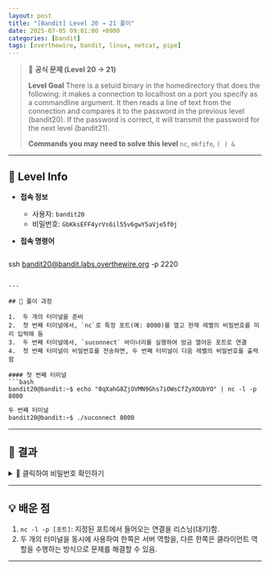 ```yaml
---
layout: post
title: "[Bandit] Level 20 → 21 풀이"
date: 2025-07-05 09:01:00 +0900
categories: [bandit]
tags: [overthewire, bandit, linux, netcat, pipe]
---
```


> 📝 **공식 문제 (Level 20 → 21)**
>
> **Level Goal**
> There is a setuid binary in the homedirectory that does the following: it makes a connection to localhost on a port you specify as a commandline argument. It then reads a line of text from the connection and compares it to the password in the previous level (bandit20). If the password is correct, it will transmit the password for the next level (bandit21).
>
> **Commands you may need to solve this level**
> `nc`, `mkfifo`, `( ) &`

---

## 🔐 Level Info

- **접속 정보**
  - 사용자: `bandit20`
  - 비밀번호: `GbKksEFF4yrVs6il55v6gwY5aVje5f0j`
  
- **접속 명령어**

  ```bash
ssh bandit20@bandit.labs.overthewire.org -p 2220
  ```

---

## 🧪 풀이 과정

1.  두 개의 터미널을 준비
2.  첫 번째 터미널에서, `nc`로 특정 포트(예: 8000)를 열고 현재 레벨의 비밀번호를 미리 입력해 둠
3.  두 번째 터미널에서, `suconnect` 바이너리를 실행하여 방금 열어둔 포트로 연결
4.  첫 번째 터미널이 비밀번호를 전송하면, 두 번째 터미널이 다음 레벨의 비밀번호를 출력함

#### 첫 번째 터미널
```bash
bandit20@bandit:~$ echo "0qXahG8ZjOVMN9Ghs7iOWsCfZyXOUbYO" | nc -l -p 8000
```

```Bash
두 번째 터미널
bandit20@bandit:~$ ./suconnect 8000
```

---

## 🎯 결과

<details markdown="1">
<summary>👀 클릭하여 비밀번호 확인하기</summary>

```Bash
gE269g2h3mw3pwgrq0Lh6aMo31dYVI_9
```

</details>

---

## 💡 배운 점

1.   `nc -l -p [포트]`: 지정된 포트에서 들어오는 연결을 리스닝(대기)함.
2.   두 개의 터미널을 동시에 사용하여 한쪽은 서버 역할을, 다른 한쪽은 클라이언트 역할을 수행하는 방식으로 문제를 해결할 수 있음.

---


